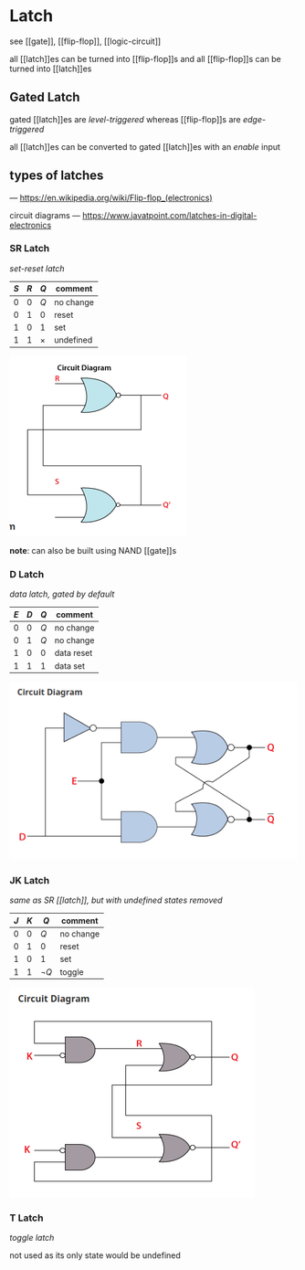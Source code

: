 # Latch

see [[gate]], [[flip-flop]], [[logic-circuit]]

all [[latch]]es can be turned into [[flip-flop]]s and all [[flip-flop]]s can be turned into [[latch]]es

## Gated Latch

gated [[latch]]es are _level-triggered_ whereas [[flip-flop]]s are _edge-triggered_

all [[latch]]es can be converted to gated [[latch]]es with an _enable_ input

## types of latches

&mdash; <https://en.wikipedia.org/wiki/Flip-flop_(electronics)>

circuit diagrams &mdash; <https://www.javatpoint.com/latches-in-digital-electronics>

### SR Latch

_set-reset latch_

| $S$ | $R$ | $Q$      | comment   |
| --- | --- | -------- | --------- |
| 0   | 0   | $Q$      | no change |
| 0   | 1   | 0        | reset     |
| 1   | 0   | 1        | set       |
| 1   | 1   | $\times$ | undefined |

![](20220427161726.png)

**note**: can also be built using NAND [[gate]]s

### D Latch

_data latch, gated by default_

| $E$ | $D$ | $Q$ | comment    |
| --- | --- | --- | ---------- |
| 0   | 0   | $Q$ | no change  |
| 0   | 1   | $Q$ | no change  |
| 1   | 0   | 0   | data reset |
| 1   | 1   | 1   | data set   |

![](20220427161914.png)

### JK Latch

_same as SR [[latch]], but with undefined states removed_

| $J$ | $K$ | $Q$       | comment   |
| --- | --- | --------- | --------- |
| 0   | 0   | $Q$       | no change |
| 0   | 1   | 0         | reset     |
| 1   | 0   | 1         | set       |
| 1   | 1   | $\lnot Q$ | toggle    |

![](20220427162006.png)

### T Latch

_toggle latch_

not used as its only state would be undefined
